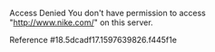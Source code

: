 Access Denied You don't have permission to access "http://www.nike.com/" on this server.

Reference #18.5dcadf17.1597639826.f445f1e